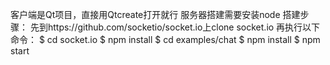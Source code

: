 客户端是Qt项目，直接用Qtcreate打开就行
 服务器搭建需要安装node
搭建步骤：
先到https://github.com/socketio/socket.io上clone socket.io
再执行以下命令：
    $ cd socket.io
    $ npm install
    $ cd examples/chat
    $ npm install
    $ npm start
